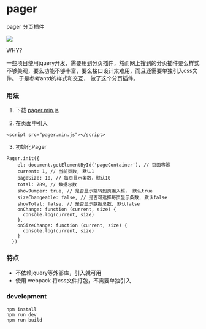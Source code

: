 # pager
pager 分页插件

[![](http://ooqymz3vm.bkt.clouddn.com/pager.png)](https://yeild.github.io/pager/demo.html)

WHY?

  一些项目使用jquery开发，需要用到分页插件，然而网上搜到的分页插件要么样式不够美观，要么功能不够丰富，要么接口设计太难用，而且还需要单独引入css文件。 于是参考antd的样式和交互，
  做了这个分页插件。

### 用法

1. 下载 [pager.min.js](https://raw.githubusercontent.com/yeild/pager/master/dist/pager.min.js)

2.  在页面中引入
```
<script src="pager.min.js"></script>
```

3. 初始化Pager
```
Pager.init({
    el: document.getElementById('pageContainer'), // 页面容器
    current: 1, // 当前页数, 默认1
    pageSize: 10, // 每页显示条数，默认10
    total: 789, // 数据总数
    showJumper: true, // 是否显示跳转到页输入框， 默认true
    sizeChangeable: false, // 是否可选择每页显示条数, 默认false
    showTotal: false, // 是否显示数据总数, 默认false
    onChange: function (current, size) {
      console.log(current, size)
    },
    onSizeChange: function (current, size) {
      console.log(current, size)
    }
  })
```

### 特点
* 不依赖jquery等外部库，引入就可用
* 使用 webpack 将css文件打包，不需要单独引入

### development
```
npm install
npm run dev
npm run build
```


